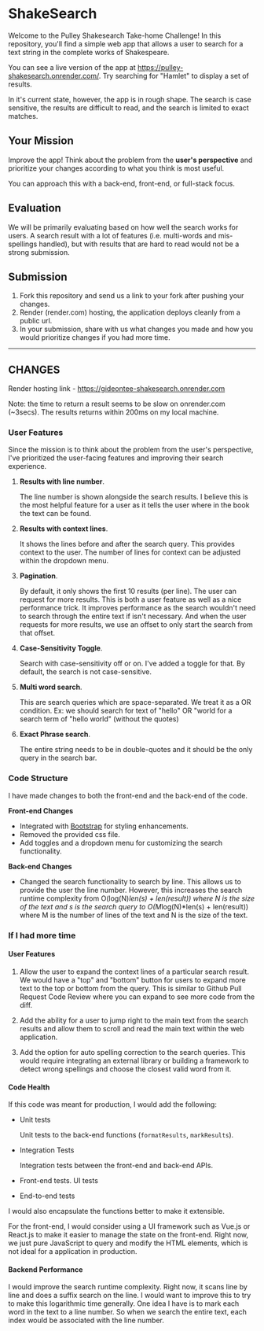 # ShakeSearch

Welcome to the Pulley Shakesearch Take-home Challenge! In this repository,
you'll find a simple web app that allows a user to search for a text string in
the complete works of Shakespeare.

You can see a live version of the app at
https://pulley-shakesearch.onrender.com/. Try searching for "Hamlet" to display
a set of results.

In it's current state, however, the app is in rough shape. The search is
case sensitive, the results are difficult to read, and the search is limited to
exact matches.

## Your Mission

Improve the app! Think about the problem from the **user's perspective**
and prioritize your changes according to what you think is most useful.

You can approach this with a back-end, front-end, or full-stack focus.

## Evaluation

We will be primarily evaluating based on how well the search works for users. A search result with a lot of features (i.e. multi-words and mis-spellings handled), but with results that are hard to read would not be a strong submission.

## Submission

1. Fork this repository and send us a link to your fork after pushing your changes.
2. Render (render.com) hosting, the application deploys cleanly from a public url.
3. In your submission, share with us what changes you made and how you would prioritize changes if you had more time.

---
## CHANGES

Render hosting link - https://gideontee-shakesearch.onrender.com

Note: the time to return a result seems to be slow on onrender.com (~3secs). The results returns within 200ms on my local machine. 

### User Features
Since the mission is to think about the problem from the user's perspective, I've prioritized the user-facing features and improving their search experience.

1. **Results with line number**. 

    The line number is shown alongside the search results. I believe this is the most helpful feature for a user as it tells the user where in the book the text can be found.


2. **Results with context lines**.

    It shows the lines before and after the search query. This provides context to the user. The number of lines for context can be adjusted within the dropdown menu.
    
    
3. **Pagination**. 
    
    By default, it only shows the first 10 results (per line). The user can request for more results. This is both a user feature as well as a nice performance trick. It improves performance as the search wouldn't need to search through the entire text if isn't necessary. And when the user requests for more results, we use an offset to only start the search from that offset.
    
    
4. **Case-Sensitivity Toggle**.

    Search with case-sensitivity off or on. I've added a toggle for that. By default, the search is not case-sensitive.
    
5. **Multi word search**. 

    This are search queries which are space-separated. We treat it as a OR condition. Ex: we should search for text of "hello" OR "world for a search term of "hello world" (without the quotes)
    
    
6. **Exact Phrase search**. 

    The entire string needs to be in double-quotes and it should be the only query in the search bar.

### Code Structure

I have made changes to both the front-end and the back-end of the code. 

**Front-end Changes**

- Integrated with [Bootstrap](https://getbootstrap.com/) for styling enhancements.
- Removed the provided css file.
- Add toggles and a dropdown menu for customizing the search functionality.


**Back-end Changes**
- Changed the search functionality to search by line. This allows us to provide the user the line number. However, this increases the search runtime complexity from O(log(N)*len(s) + len(result)) where N is the size of the text and s is the search query to O(M*log(N)*len(s) + len(result)) where M is the number of lines of the text and N is the size of the text.

### If I had more time

#### User Features
1. Allow the user to expand the context lines of a particular search result. We would have a "top" and "bottom" button for users to expand more text to the top or bottom from the query. This is similar to Github Pull Request Code Review where you can expand to see more code from the diff.

2. Add the ability for a user to jump right to the main text from the search results and allow them to scroll and read the main text within the web application.

3. Add the option for auto spelling correction to the search queries. This would require integrating an external library or building a framework to detect wrong spellings and choose the closest valid word from it. 

#### Code Health
If this code was meant for production, I would add the following:

- Unit tests

    Unit tests to the back-end functions (`formatResults`, `markResults`). 
    
- Integration Tests

    Integration tests between the front-end and back-end APIs.
    
- Front-end tests. UI tests

- End-to-end tests

I would also encapsulate the functions better to make it extensible. 

For the front-end, I would consider using a UI framework such as Vue.js or React.js to make it easier to manage the state on the front-end. Right now, we just pure JavaScript to query and modify the HTML elements, which is not ideal for a application in production.


#### Backend Performance

I would improve the search runtime complexity. Right now, it scans line by line and does a suffix search on the line. I would want to improve this to try to make this logarithmic time generally. One idea I have is to mark each word in the text to a line number. So when we search the entire text, each index would be associated with the line number.
